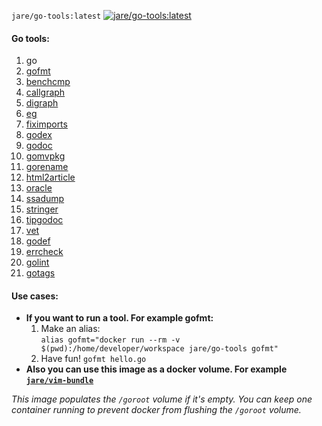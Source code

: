 `jare/go-tools:latest`   [![jare/go-tools:latest](https://badge.imagelayers.io/jare/go-tools:latest.svg)](https://imagelayers.io/?images=jare/go-tools:latest 'jare/go-tools:latest')  

#### **Go tools:**  
  1. go    
  2. [gofmt](https://golang.org/cmd/gofmt/)  
  3. [benchcmp](https://golang.org/x/tools/cmd/benchcmp)   
  4. [callgraph](https://golang.org/x/tools/cmd/callgraph)   
  5. [digraph](https://golang.org/x/tools/cmd/digraph)   
  6. [eg](https://golang.org/x/tools/cmd/eg)   
  7. [fiximports](https://golang.org/x/tools/cmd/fiximports)   
  8. [godex](https://golang.org/x/tools/cmd/godex)   
  9. [godoc](https://golang.org/x/tools/cmd/godoc)   
  10. [gomvpkg](https://golang.org/x/tools/cmd/gomvpkg)   
  11. [gorename](https://golang.org/x/tools/cmd/gorename)   
  12. [html2article](https://golang.org/x/tools/cmd/html2article)   
  13. [oracle](https://golang.org/x/tools/cmd/oracle)   
  14. [ssadump](https://golang.org/x/tools/cmd/ssadump)   
  15. [stringer](https://golang.org/x/tools/cmd/stringer)   
  16. [tipgodoc](https://golang.org/x/tools/cmd/tipgodoc)   
  17. [vet](https://golang.org/x/tools/cmd/vet)
  18. [godef](https://code.google.com/p/rog-go/exp/cmd/godef)
  19. [errcheck](https://github.com/kisielk/errcheck)
  20. [golint](https://github.com/golang/lint/golint)
  21. [gotags](https://github.com/jstemmer/gotags)

#### **Use cases:**
  - **If you want to run a tool. For example gofmt:**
    1. Make an alias:  
     `alias gofmt="docker run --rm -v $(pwd):/home/developer/workspace jare/go-tools gofmt"`
    2. Have fun!  `gofmt hello.go`
  - **Also you can use this image as a docker volume. For example [`jare/vim-bundle`](https://registry.hub.docker.com/u/jare/vim-bundle/)**

*This image populates the `/goroot` volume if it's empty. You can keep one container running to prevent docker from flushing the `/goroot` volume.*
